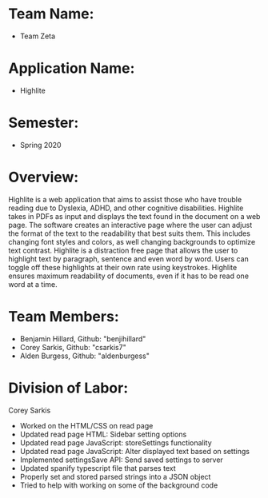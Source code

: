 # Team Name:
* Team Zeta

# Application Name:
* Highlite

# Semester:
* Spring 2020

# Overview:
Highlite is a web application that aims to assist those who have trouble reading due to Dyslexia, ADHD, and other cognitive disabilities. Highlite takes in PDFs as input and displays the text found in the document on a web page. The software creates an interactive page where the user can adjust the format of the text to the readability that best suits them. This includes changing font styles and colors, as well changing backgrounds to optimize text contrast. Highlite is a distraction free page that allows the user to highlight text by paragraph, sentence and even word by word. Users can toggle off these highlights at their own rate using keystrokes. Highlite ensures maximum readability of documents, even if it has to be read one word at a time.

# Team Members:
* Benjamin Hillard, Github: "benjihillard"
* Corey Sarkis, Github: "csarkis7"
* Alden Burgess, Github: "aldenburgess"

# Division of Labor:

Corey Sarkis
* Worked on the HTML/CSS on read page
* Updated read page HTML: Sidebar setting options
* Updated read page JavaScript: storeSettings functionality
* Updated read page JavaScript: Alter displayed text based on settings
* Implemented settingsSave API: Send saved settings to server
* Updated spanify typescript file that parses text
* Properly set and stored parsed strings into a JSON object
* Tried to help with working on some of the background code